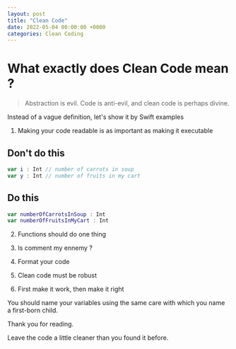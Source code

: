 ```yaml
---
layout: post
title: "Clean Code"
date: 2022-05-04 00:00:00 +0000
categories: Clean Coding
---
```


# What exactly does **Clean Code** mean ?

> Abstraction is evil. Code is anti-evil, and clean code is perhaps divine.

Instead of a vague definition, let's show it by Swift examples

1. Making your code readable is as important as making it executable

## Don't do this
```swift
var i : Int // number of carrots in soup
var y : Int // number of fruits in my cart
```

## Do this
```swift
var numberOfCarrotsInSoup : Int
var numberOfFruitsInMyCart : Int
```

2. Functions should do one thing

3. Is comment my ennemy ?

4. Format your code

5. Clean code must be robust

6. First make it work, then make it right


You should name your variables using the same care with which you name a first-born child.


Thank you for reading.

Leave the code a little cleaner than you found it before.
